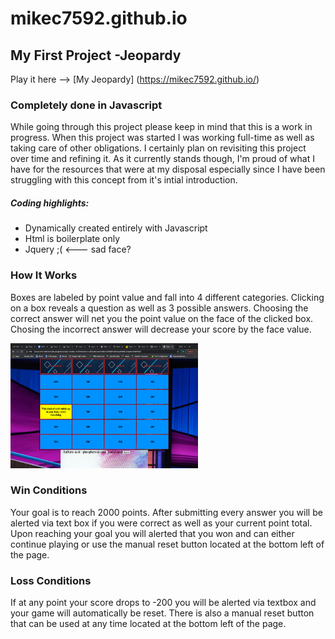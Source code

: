 # mikec7592.github.io

## My First Project -Jeopardy
Play it here --> [My Jeopardy] (https://mikec7592.github.io/)

### Completely done in Javascript

While going through this project please keep in mind that this is a work in progress.  When this project was started I was working full-time as well as taking care of other obligations.  I certainly plan on revisiting this project over time and refining it.  As it currently stands though, I'm proud of what I have for the resources that were at my disposal especially since I have been struggling with this concept from it's intial introduction.

##### Coding highlights:
- Dynamically created entirely with Javascript
- Html is boilerplate only
- Jquery ;(   <--- sad face?


### How It Works
Boxes are labeled by point value and fall into 4 different categories.  Clicking on a box reveals a question as well as 3 possible answers.  Choosing the correct answer will net you the point value on the face of the clicked box.  Chosing the incorrect answer will decrease your score by the face value.

<img src="https://github.com/mikec7592/mikec7592.github.io/blob/main/img/img1.png" width="300" height="200">

### Win Conditions

Your goal is to reach 2000 points.  After submitting every answer you will be alerted via text box if you were correct as well as your current point total.  Upon reaching your goal you will alerted that you won and can either continue playing or use the manual reset button located at the bottom left of the page.

### Loss Conditions

If at any point your score drops to -200 you will be alerted via textbox and your game will automatically be reset.  There is also a manual reset button that can be used at any time located at the bottom left of the page.

